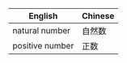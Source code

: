| English         | Chinese     |
|--------------|-----------|
|natural number| 自然数
|positive number| 正数

